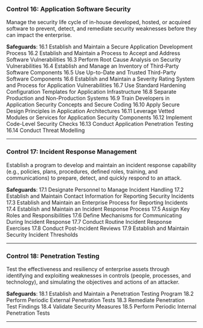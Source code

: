 ### **Control 16: Application Software Security**

Manage the security life cycle of in-house developed, hosted,
or acquired software to prevent, detect, and remediate security
weaknesses before they can impact the enterprise.

**Safeguards**:
16.1 Establish and Maintain a Secure Application Development Process
16.2 Establish and Maintain a Process to Accept and Address Software Vulnerabilities
16.3 Perform Root Cause Analysis on Security Vulnerabilities
16.4 Establish and Manage an Inventory of Third-Party Software Components
16.5 Use Up-to-Date and Trusted Third-Party Software Components
16.6 Establish and Maintain a Severity Rating System and Process for Application Vulnerabilities
16.7 Use Standard Hardening Configuration Templates for Application Infrastructure
16.8 Separate Production and Non-Production Systems
16.9 Train Developers in Application Security Concepts and Secure Coding
16.10 Apply Secure Design Principles in Application Architectures
16.11 Leverage Vetted Modules or Services for Application Security Components
16.12 Implement Code-Level Security Checks
16.13 Conduct Application Penetration Testing
16.14 Conduct Threat Modelling

---

### **Control 17: Incident Response Management**

Establish a program to develop and maintain an incident response capability (e.g., policies, plans, procedures, defined roles, training, and communications) to prepare, detect, and quickly respond to an attack.

**Safeguards**:
17.1 Designate Personnel to Manage Incident Handling
17.2 Establish and Maintain Contact Information for Reporting Security Incidents
17.3 Establish and Maintain an Enterprise Process for Reporting Incidents
17.4 Establish and Maintain an Incident Response Process
17.5 Assign Key Roles and Responsibilities
17.6 Define Mechanisms for Communicating During Incident Response
17.7 Conduct Routine Incident Response Exercises
17.8 Conduct Post-Incident Reviews
17.9 Establish and Maintain Security Incident Thresholds

---

### **Control 18: Penetration Testing**

Test the effectiveness and resiliency of enterprise assets through identifying and exploiting weaknesses in controls (people, processes, and technology), and simulating the objectives and actions of an attacker.

**Safeguards**:
18.1 Establish and Maintain a Penetration Testing Program
18.2 Perform Periodic External Penetration Tests
18.3 Remediate Penetration Test Findings
18.4 Validate Security Measures
18.5 Perform Periodic Internal Penetration Tests

---